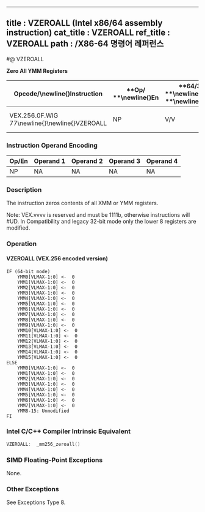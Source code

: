 ----------------------------
title : VZEROALL (Intel x86/64 assembly instruction)
cat_title : VZEROALL
ref_title : VZEROALL
path : /X86-64 명령어 레퍼런스
----------------------------
#@ VZEROALL

**Zero All YMM Registers**

|**Opcode/**\newline{}**Instruction**|**Op/ **\newline{}**En**|**64/32 bit **\newline{}**Mode **\newline{}**Support**|**CPUID **\newline{}**Feature **\newline{}**Flag**|**Description**|
|------------------------------------|------------------------|------------------------------------------------------|--------------------------------------------------|---------------|
|VEX.256.0F.WIG 77\newline{}\newline{}VZEROALL|NP|V/V|AVX|Zero all YMM registers.|
### Instruction Operand Encoding


|Op/En|Operand 1|Operand 2|Operand 3|Operand 4|
|-----|---------|---------|---------|---------|
|NP|NA|NA|NA|NA|
### Description


The instruction zeros contents of all XMM or YMM registers.

Note: VEX.vvvv is reserved and must be 1111b, otherwise instructions will #UD. In Compatibility and legacy 32-bit mode only the lower 8 registers are modified.


### Operation
#### VZEROALL (VEX.256 encoded version)
```info-verb
IF (64-bit mode)
    YMM0[VLMAX-1:0]  <-  0
    YMM1[VLMAX-1:0]  <-  0
    YMM2[VLMAX-1:0] <-   0
    YMM3[VLMAX-1:0] <-   0
    YMM4[VLMAX-1:0]  <-  0
    YMM5[VLMAX-1:0]  <-  0
    YMM6[VLMAX-1:0]  <-  0
    YMM7[VLMAX-1:0] <-   0
    YMM8[VLMAX-1:0] <-   0
    YMM9[VLMAX-1:0]  <-  0
    YMM10[VLMAX-1:0] <-   0
    YMM11[VLMAX-1:0]  <-  0
    YMM12[VLMAX-1:0] <-   0
    YMM13[VLMAX-1:0]  <-  0
    YMM14[VLMAX-1:0]  <-  0
    YMM15[VLMAX-1:0]  <-  0
ELSE
    YMM0[VLMAX-1:0]  <-  0
    YMM1[VLMAX-1:0] <-   0
    YMM2[VLMAX-1:0] <-   0
    YMM3[VLMAX-1:0]  <-  0
    YMM4[VLMAX-1:0] <-   0
    YMM5[VLMAX-1:0]  <-  0
    YMM6[VLMAX-1:0]  <-  0
    YMM7[VLMAX-1:0] <-   0
    YMM8-15: Unmodified
FI
```

### Intel C/C++ Compiler Intrinsic Equivalent

```cpp
VZEROALL:  _mm256_zeroall()
```
### SIMD Floating-Point Exceptions


None.

### Other Exceptions


See Exceptions Type 8.

